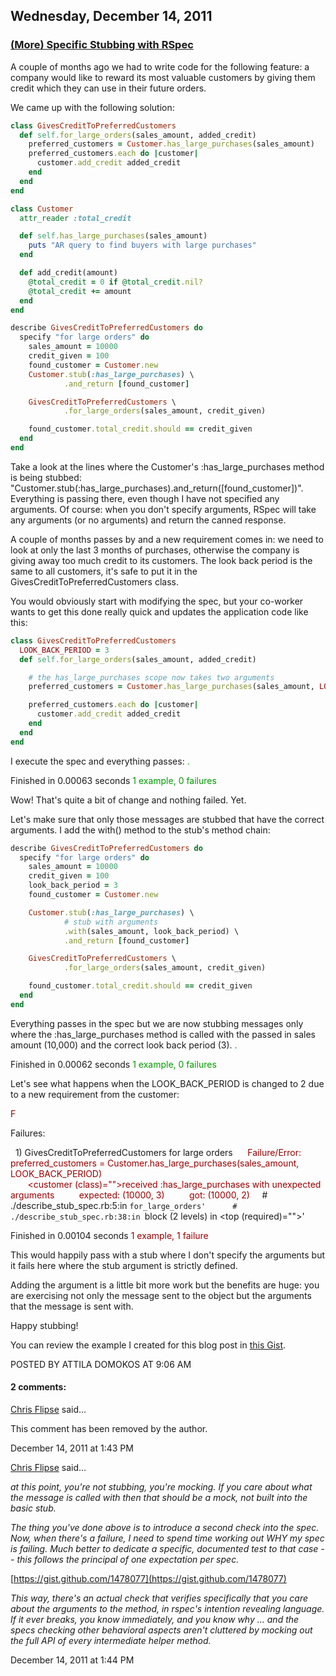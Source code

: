 ## Wednesday, December 14, 2011

### [(More) Specific Stubbing with RSpec](http://www.adomokos.com/2011/12/more-specific-stubbing-with-rspec.html)

A couple of months ago we had to write code for the following feature: a company would like to reward its most valuable customers by giving them credit which they can use in their future orders.

We came up with the following solution:

```ruby
class GivesCreditToPreferredCustomers
  def self.for_large_orders(sales_amount, added_credit)
    preferred_customers = Customer.has_large_purchases(sales_amount)
    preferred_customers.each do |customer|
      customer.add_credit added_credit
    end
  end
end

class Customer
  attr_reader :total_credit

  def self.has_large_purchases(sales_amount)
    puts "AR query to find buyers with large purchases"
  end

  def add_credit(amount)
    @total_credit = 0 if @total_credit.nil?
    @total_credit += amount
  end
end

describe GivesCreditToPreferredCustomers do
  specify "for large orders" do
    sales_amount = 10000
    credit_given = 100
    found_customer = Customer.new
    Customer.stub(:has_large_purchases) \
            .and_return [found_customer]

    GivesCreditToPreferredCustomers \
            .for_large_orders(sales_amount, credit_given)

    found_customer.total_credit.should == credit_given
  end
end
```

Take a look at the lines where the Customer's :has_large_purchases method is being stubbed: "Customer.stub(:has_large_purchases).and_return([found_customer])".  
Everything is passing there, even though I have not specified any arguments. Of course: when you don't specify arguments, RSpec will take any arguments (or no arguments) and return the canned response.

A couple of months passes by and a new requirement comes in: we need to look at only the last 3 months of purchases, otherwise the company is giving away too much credit to its customers. The look back period is the same to all customers, it's safe to put it in the GivesCreditToPreferredCustomers class.

You would obviously start with modifying the spec, but your co-worker wants to get this done really quick and updates the application code like this:

```ruby
class GivesCreditToPreferredCustomers
  LOOK_BACK_PERIOD = 3
  def self.for_large_orders(sales_amount, added_credit)

    # the has_large_purchases scope now takes two arguments
    preferred_customers = Customer.has_large_purchases(sales_amount, LOOK_BACK_PERIOD)

    preferred_customers.each do |customer|
      customer.add_credit added_credit
    end
  end
end
```

I execute the spec and everything passes:
<span style="color: #090">.</span>

Finished in 0.00063 seconds
<span style="color: #090">1 example, 0 failures</span>

Wow! That's quite a bit of change and nothing failed. Yet.

Let's make sure that only those messages are stubbed that have the correct arguments. I add the with() method to the stub's method chain:

```ruby
describe GivesCreditToPreferredCustomers do
  specify "for large orders" do
    sales_amount = 10000
    credit_given = 100
    look_back_period = 3
    found_customer = Customer.new

    Customer.stub(:has_large_purchases) \
            # stub with arguments
            .with(sales_amount, look_back_period) \
            .and_return [found_customer]

    GivesCreditToPreferredCustomers \
            .for_large_orders(sales_amount, credit_given)

    found_customer.total_credit.should == credit_given
  end
end
```

Everything passes in the spec but we are now stubbing messages only where the :has_large_purchases method is called with the passed in sales amount (10,000) and the correct look back period (3).
<span style="color: #090">.</span>

Finished in 0.00062 seconds
<span style="color: #090">1 example, 0 failures</span>

Let's see what happens when the LOOK_BACK_PERIOD is changed to 2 due to a new requirement from the customer:

<span style="color: #900;">F</span>

Failures:

  1) GivesCreditToPreferredCustomers for large orders
<span style="color: #900;">     Failure/Error: preferred_customers = Customer.has_large_purchases(sales_amount, LOOK_BACK_PERIOD)  
       <customer (class)="">received :has_large_purchases with unexpected arguments
         expected: (10000, 3)
         got: (10000, 2)</customer></span>     # ./describe_stub_spec.rb:5:in `for_large_orders'
     # ./describe_stub_spec.rb:38:in `block (2 levels) in <top (required)="">'

Finished in 0.00104 seconds
<span style="color: #900;">1 example, 1 failure</span></top>

This would happily pass with a stub where I don't specify the arguments but it fails here where the stub argument is strictly defined.

Adding the argument is a little bit more work but the benefits are huge: you are exercising not only the message sent to the object but the arguments that the message is sent with.

Happy stubbing!

You can review the example I created for this blog post in [this Gist](https://gist.github.com/1473661).


POSTED BY ATTILA DOMOKOS AT 9:06 AM

#### 2 comments:

[Chris Flipse](https://www.blogger.com/profile/04631135031429100516) said...

This comment has been removed by the author.

December 14, 2011 at 1:43 PM

[Chris Flipse](https://www.blogger.com/profile/04631135031429100516) said...

_at this point, you're not stubbing, you're mocking. If you care about what the message is called with then that should be a mock, not built into the basic stub._

_The thing you've done above is to introduce a second check into the spec. Now, when there's a failure, I need to spend time working out WHY my spec is failing. Much better to dedicate a specific, documented test to that case -- this follows the principal of one expectation per spec._

[https://gist.github.com/1478077](https://gist.github.com/1478077)

_This way, there's an actual check that verifies specifically that you care about the arguments to the method, in rspec's intention revealing language. If it ever breaks, you know immediately, and you know why ... and the specs checking other behavioral aspects aren't cluttered by mocking out the full API of every intermediate helper method._

December 14, 2011 at 1:44 PM
